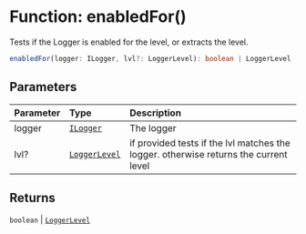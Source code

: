 # Function: enabledFor()

Tests if the Logger is enabled for the level, or extracts the level.

```ts
enabledFor(logger: ILogger, lvl?: LoggerLevel): boolean | LoggerLevel
```

## Parameters

| Parameter | Type                                                | Description                                                                          |
| :-------- | :-------------------------------------------------- | :----------------------------------------------------------------------------------- |
| logger    | [`ILogger`](../interfaces/interface.ILogger.md)     | The logger                                                                           |
| lvl?      | [`LoggerLevel`](../types/type-alias.LoggerLevel.md) | if provided tests if the lvl matches the logger. otherwise returns the current level |

## Returns

`boolean` \| [`LoggerLevel`](../types/type-alias.LoggerLevel.md)

